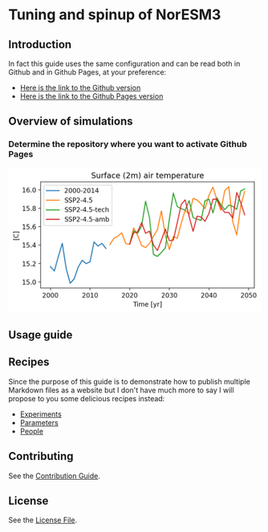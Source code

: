 # Tuning and spinup of NorESM3

## Introduction

<!--
This little guide demonstrates how to turn any [Github](http://github.com) repository with a bunch of [Markdown](https://en.wikipedia.org/wiki/Markdown) files into a simple website using [Github Pages](https://pages.github.com/) and [Jekyll](https://jekyllrb.com/).

* You don't need to use the command line or anything other than your browser.
* It doesn't require any knowledge in Jekyll.
* It's completely compatible with any bunch of markdown files you already have in any existing repository without any modification to those files. That includes the basic `README.md` almost all repositories contain.
* The markdown files will remain just as readable and usable in Github than in your website.
-->

In fact this guide uses the same configuration and can be read both in Github and in Github Pages, at your preference:

* [Here is the link to the Github version](https://github.com/DirkOlivie/spinup-noresm3)
* [Here is the link to the Github Pages version](https://dirkolivie.github.io/spinup-noresm3/)

## Overview of simulations

### Determine the repository where you want to activate Github Pages

![](./images/TREFHT_glob_YEA_n20241202_methanemip.png)

## Usage guide

## Recipes

Since the purpose of this guide is to demonstrate how to publish multiple Markdown files as a website but I don't have much more to say I will propose to you some delicious recipes instead:

* [Experiments](./recipes/Experiments.md)
* [Parameters](./recipes/Parameters.md)
* [People](./recipes/People.md)

## Contributing

See the [Contribution Guide](./CONTRIBUTING.md).

## License

See the [License File](./LICENSE.md).
